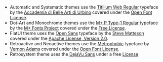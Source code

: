 * Automatic and Systematic themes use the [Titilium Web Regular](https://fonts.google.com/specimen/Titillium+Web) typeface by the [Accademia di Belle Arti di Urbino](http://www.accademiadiurbino.it/) covered under the [Open Font License](http://scripts.sil.org/cms/scripts/page.php?site_id=nrsi&id=OFL_web).
* Dot-Art and Monochrome themes use the [M+ P Type-1 Regular](http://mplus-fonts.osdn.jp/design.html#mplus_p1) typeface by the [M+ Fonts Project](http://mplus-fonts.osdn.jp/) covered under the [Free License](http://mplus-fonts.osdn.jp/about-en.html#license).
 * FlatUI theme uses the [Open Sans](https://fonts.google.com/specimen/Open+Sans) typeface by the [Steve Matteson](https://twitter.com/@SteveMatteson1) covered under the [Apache License, Version 2.0](http://www.apache.org/licenses/LICENSE-2.0).
* Retroactive and Neoactive themes use the <a href="https://fonts.google.com/specimen/Metrophobic">Metrophobic</a> typeface by <a href="http://sansoxygen.com/">Vernon Adams</a> covered under the <a href="http://scripts.sil.org/cms/scripts/page.php?site_id=nrsi&id=OFL_web">Open Font License</a>.
* Retrosystem theme uses the [DejaVu Sans](https://dejavu-fonts.github.io/) under a free [License](https://dejavu-fonts.github.io/License.html)
 
